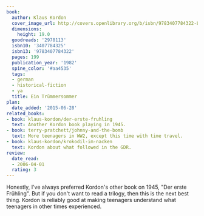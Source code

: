 ```yaml
---
book:
  author: Klaus Kordon
  cover_image_url: http://covers.openlibrary.org/b/isbn/9783407784322-L.jpg
  dimensions:
    height: 19.0
  goodreads: '2978113'
  isbn10: '3407784325'
  isbn13: '9783407784322'
  pages: 199
  publication_year: '1982'
  spine_color: '#aa4535'
  tags:
  - german
  - historical-fiction
  - ya
  title: Ein Trümmersommer
plan:
  date_added: '2015-06-28'
related_books:
- book: klaus-kordon/der-erste-fruhling
  text: Another Kordon book playing in 1945.
- book: terry-pratchett/johnny-and-the-bomb
  text: More teenagers in WW2, except this time with time travel.
- book: klaus-kordon/krokodil-im-nacken
  text: Kordon about what followed in the GDR.
review:
  date_read:
  - 2006-04-01
  rating: 3
---
```

Honestly, I've always preferred Kordon's other book on 1945, "Der erste Frühling". But if you don't want to read a
trilogy, then this is the next best thing. Kordon is reliably good at making teenagers understand what teenagers in
other times experienced.
